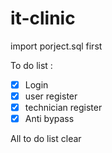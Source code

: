 # it-clinic

import porject.sql first

To do list :
- [x] Login
- [x] user register
- [x] technician register
- [x] Anti bypass 

All to do list clear

